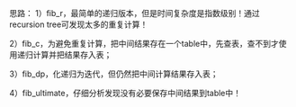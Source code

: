 思路：
  1）fib_r，最简单的递归版本，但是时间复杂度是指数级别！通过recursion tree可发现太多的重复计算！

  2）fib_c，为避免重复计算，把中间结果存在一个table中，先查表，查不到才使用递归计算并把结果存入表；

  3）fib_dp，化递归为迭代，但仍然把中间计算结果存入表；

  4）fib_ultimate，仔细分析发现没有必要保存中间结果到table中！
